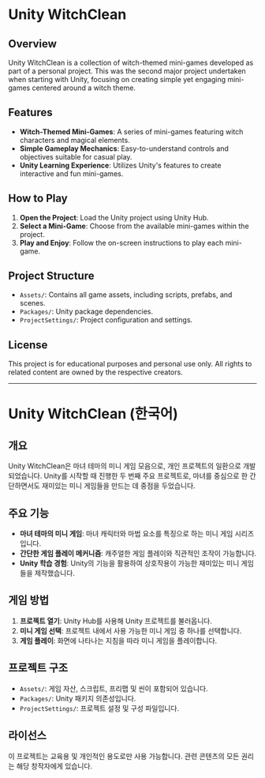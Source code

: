 # Unity WitchClean

## Overview
Unity WitchClean is a collection of witch-themed mini-games developed as part of a personal project. This was the second major project undertaken when starting with Unity, focusing on creating simple yet engaging mini-games centered around a witch theme.

## Features
- **Witch-Themed Mini-Games**: A series of mini-games featuring witch characters and magical elements.
- **Simple Gameplay Mechanics**: Easy-to-understand controls and objectives suitable for casual play.
- **Unity Learning Experience**: Utilizes Unity's features to create interactive and fun mini-games.

## How to Play
1. **Open the Project**: Load the Unity project using Unity Hub.
2. **Select a Mini-Game**: Choose from the available mini-games within the project.
3. **Play and Enjoy**: Follow the on-screen instructions to play each mini-game.

## Project Structure
- `Assets/`: Contains all game assets, including scripts, prefabs, and scenes.
- `Packages/`: Unity package dependencies.
- `ProjectSettings/`: Project configuration and settings.

## License
This project is for educational purposes and personal use only. All rights to related content are owned by the respective creators.

---

# Unity WitchClean (한국어)

## 개요
Unity WitchClean은 마녀 테마의 미니 게임 모음으로, 개인 프로젝트의 일환으로 개발되었습니다. Unity를 시작할 때 진행한 두 번째 주요 프로젝트로, 마녀를 중심으로 한 간단하면서도 재미있는 미니 게임들을 만드는 데 중점을 두었습니다.

## 주요 기능
- **마녀 테마의 미니 게임**: 마녀 캐릭터와 마법 요소를 특징으로 하는 미니 게임 시리즈입니다.
- **간단한 게임 플레이 메커니즘**: 캐주얼한 게임 플레이와 직관적인 조작이 가능합니다.
- **Unity 학습 경험**: Unity의 기능을 활용하여 상호작용이 가능한 재미있는 미니 게임들을 제작했습니다.

## 게임 방법
1. **프로젝트 열기**: Unity Hub를 사용해 Unity 프로젝트를 불러옵니다.
2. **미니 게임 선택**: 프로젝트 내에서 사용 가능한 미니 게임 중 하나를 선택합니다.
3. **게임 플레이**: 화면에 나타나는 지침을 따라 미니 게임을 플레이합니다.

## 프로젝트 구조
- `Assets/`: 게임 자산, 스크립트, 프리팹 및 씬이 포함되어 있습니다.
- `Packages/`: Unity 패키지 의존성입니다.
- `ProjectSettings/`: 프로젝트 설정 및 구성 파일입니다.

## 라이선스
이 프로젝트는 교육용 및 개인적인 용도로만 사용 가능합니다. 관련 콘텐츠의 모든 권리는 해당 창작자에게 있습니다.
